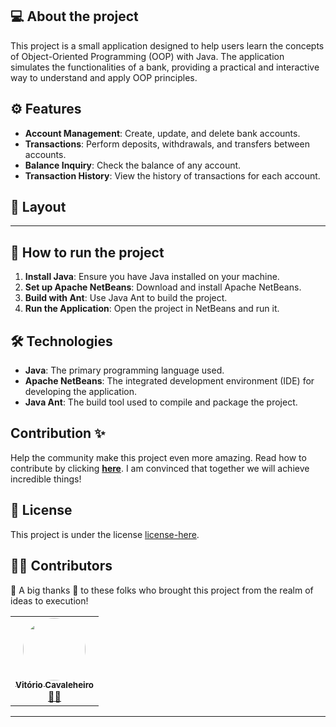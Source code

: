 
## 💻 About the project

This project is a small application designed to help users learn the concepts of Object-Oriented Programming (OOP) with Java. The application simulates the functionalities of a bank, providing a practical and interactive way to understand and apply OOP principles.

## ⚙️ Features

- **Account Management**: Create, update, and delete bank accounts.
- **Transactions**: Perform deposits, withdrawals, and transfers between accounts.
- **Balance Inquiry**: Check the balance of any account.
- **Transaction History**: View the history of transactions for each account.

## 🎨 Layout

---

## 🚀 How to run the project

1. **Install Java**: Ensure you have Java installed on your machine.
2. **Set up Apache NetBeans**: Download and install Apache NetBeans.
3. **Build with Ant**: Use Java Ant to build the project.
4. **Run the Application**: Open the project in NetBeans and run it.

## 🛠 Technologies

- **Java**: The primary programming language used.
- **Apache NetBeans**: The integrated development environment (IDE) for developing the application.
- **Java Ant**: The build tool used to compile and package the project.

## Contribution ✨

Help the community make this project even more amazing. Read how to contribute by clicking **[here](https://github.com/oVitorio/.github/blob/main/CONTRIBUTING.md)**. I am convinced that together we will achieve incredible things!

## 📝 License

This project is under the license [license-here](./LICENSE).

## 👨‍💻 Contributors

💜 A big thanks 👏 to these folks who brought this project from the realm of ideas to execution!

<table>
  <tr>
    <td align="center"><a href="https://github.com/oVitorio"><img style="border-radius: 50%;" src="https://avatars.githubusercontent.com/u/88901960?v=4" width="100px;" alt=""/><br /><sub><b>Vitório Cavaleheiro</b></sub></a><br /><a href="https://github.com/oVitorio" title="github-oVitorio">👨‍🚀</a>
    </td> 
  </tr>
</table>

---
